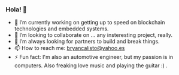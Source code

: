 ### Hola! 👋

<!--
**bryancalisto/bryancalisto** is a ✨ _special_ ✨ repository because its `README.md` (this file) appears on your GitHub profile.

Here are some ideas to get you started:

- 🔭 I’m currently working on ...
- 🌱 I’m currently learning ...
- 👯 I’m looking to collaborate on ...
- 🤔 I’m looking for help with ...
- 💬 Ask me about ...
- 📫 How to reach me: ...
- 😄 Pronouns: ...
- ⚡ Fun fact: ...
-->

- 🔭 I’m currently working on getting up to speed on blockchain technologies and embedded systems.
- 👯 I’m looking to collaborate on ... any insteresting project, really.
- 🤔 I’m always looking for partners to build and break things.
- 📫 How to reach me: bryancalisto@yahoo.es
- ⚡ Fun fact: I'm also an automotive engineer, but my passion is in computers. Also freaking love music and playing the guitar :) .
